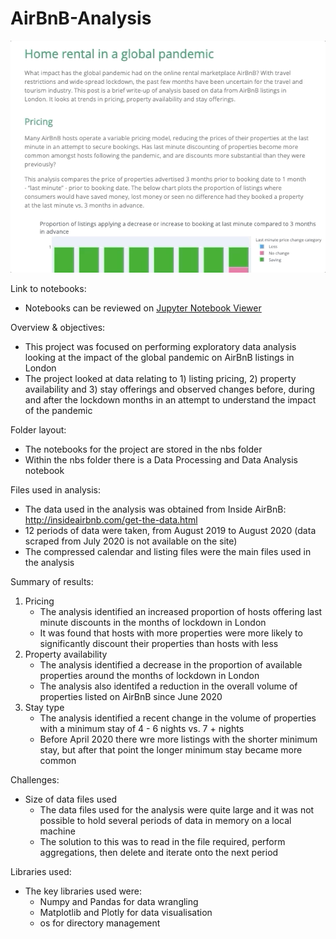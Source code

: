 # AirBnB-Analysis
![](AirBnB.gif)

Link to notebooks:
- Notebooks can be reviewed on [Jupyter Notebook Viewer](https://nbviewer.jupyter.org/github/scottabarnes/airBnB-analysis/tree/main/nbs/)

Overview & objectives:
- This project was focused on performing exploratory data analysis looking at the impact of the global pandemic on AirBnB listings in London 
- The project looked at data relating to 1) listing pricing, 2) property availability and 3) stay offerings and observed changes before, during and after the lockdown months in an attempt to understand the impact of the pandemic

Folder layout:
- The notebooks for the project are stored in the nbs folder
- Within the nbs folder there is a Data Processing and Data Analysis notebook 

Files used in analysis:
- The data used in the analysis was obtained from Inside AirBnB: http://insideairbnb.com/get-the-data.html
- 12 periods of data were taken, from August 2019 to August 2020 (data scraped from July 2020 is not available on the site)
- The compressed calendar and listing files were the main files used in the analysis 

Summary of results:
1. Pricing
    - The analysis identified an increased proportion of hosts offering last minute discounts in the months of lockdown in London
    - It was found that hosts with more properties were more likely to significantly discount their properties than hosts with less
2. Property availability 
    - The analysis identified a decrease in the proportion of available properties around the months of lockdown in London
    - The analysis also identifed a reduction in the overall volume of properties listed on AirBnB since June 2020
3. Stay type
    - The analysis identified a recent change in the volume of properties with a minimum stay of 4 - 6 nights vs. 7 + nights
    - Before April 2020 there wre more listings with the shorter minimum stay, but after that point the longer minimum stay became more common  
 

Challenges:
- Size of data files used 
    - The data files used for the analysis were quite large and it was not possible to hold several periods of data in memory on a local machine 
    - The solution to this was to read in the file required, perform aggregations, then delete and iterate onto the next period 
    
Libraries used:
- The key libraries used were:
    - Numpy and Pandas for data wrangling 
    - Matplotlib and Plotly for data visualisation 
    - os for directory management 
